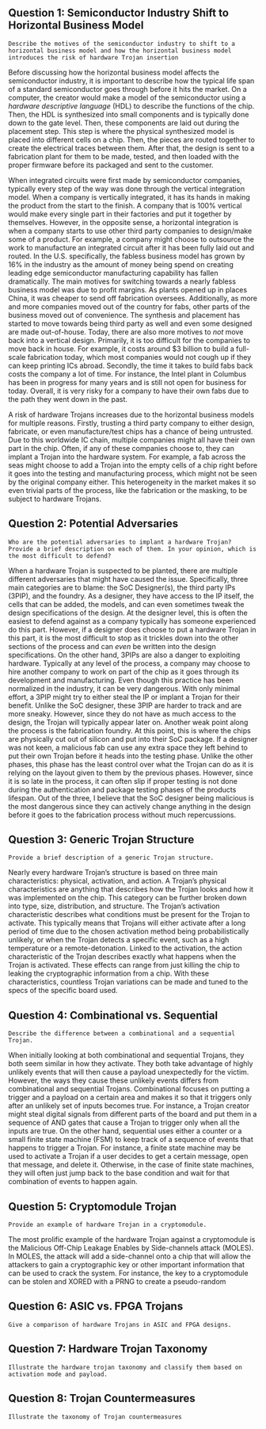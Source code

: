 ## Question 1: Semiconductor Industry Shift to Horizontal Business Model

```ad-question
Describe the motives of the semiconductor industry to shift to a horizontal business model and how the horizontal business model introduces the risk of hardware Trojan insertion
```

Before discussing how the horizontal business model affects the semiconductor industry, it is important to describe how the typical life span of a standard semiconductor goes through before it hits the market. On a computer, the creator would make a model of the semiconductor using a *hardware descriptive language* (HDL) to describe the functions of the chip. Then, the HDL is synthesized into small components and is typically done down to the gate level. Then, these components are laid out during the placement step. This step is where the physical synthesized model is placed into different cells on a chip. Then, the pieces are routed together to create the electrical traces between them. After that, the design is sent to a fabrication plant for them to be made, tested, and then loaded with the proper firmware before its packaged and sent to the customer.

When integrated circuits were first made by semiconductor companies, typically every step of the way was done through the vertical integration model. When a company is vertically integrated, it has its hands in making the product from the start to the finish. A company that is 100% vertical would make every single part in their factories and put it together by themselves. However, in the opposite sense, a horizontal integration is when a company starts to use other third party companies to design/make some of a product. For example, a company might choose to outsource the work to manufacture an integrated circuit after it has been fully laid out and routed. In the U.S. specifically, the fabless business model has grown by 16% in the industry as the amount of money being spend on creating leading edge semiconductor manufacturing capability has fallen dramatically. The main motives for switching towards a nearly fabless business model was due to profit margins. As plants opened up in places China, it was cheaper to send off fabrication oversees. Additionally, as more and more companies moved out of the country for fabs, other parts of the business moved out of convenience. The synthesis and placement has started to move towards being third party as well and even some designed are made out-of-house. Today, there are also more motives to *not* move back into a vertical design. Primarily, it is too difficult for the companies to move back in house. For example, it costs around $3 billion to build a full-scale fabrication today, which most companies would not cough up if they can keep printing ICs abroad. Secondly, the time it takes to build fabs back costs the company a lot of time. For instance, the Intel plant in Columbus has been in progress for many years and is still not open for business for today. Overall, it is very risky for a company to have their own fabs due to the path they went down in the past.

A risk of hardware Trojans increases due to the horizontal business models for multiple reasons. Firstly, trusting a third party company to either design, fabricate, or even manufacture/test chips has a chance of being untrusted. Due to this worldwide IC chain, multiple companies might all have their own part in the chip. Often, if any of these companies choose to, they can implant a Trojan into the hardware system. For example, a fab across the seas might choose to add a Trojan into the empty cells of a chip right before it goes into the testing and manufacturing process, which might not be seen by the original company either. This heterogeneity in the market makes it so even trivial parts of the process, like the fabrication or the masking, to be subject to hardware Trojans. 

## Question 2: Potential Adversaries

```ad-question
Who are the potential adversaries to implant a hardware Trojan? Provide a brief description on each of them. In your opinion, which is the most difficult to defend?
```

When a hardware Trojan is suspected to be planted, there are multiple different adversaries that might have caused the issue. Specifically, three main categories are to blame: the SoC Designer(s), the third party IPs (3PIP), and the foundry. As a designer, they have access to the IP itself, the cells that can be added, the models, and can even sometimes tweak the design specifications of the design. At the designer level, this is often the easiest to defend against as a company typically has someone experienced do this part. However, if a designer does choose to put a hardware Trojan in this part, it is the most difficult to stop as it trickles down into the other sections of the process and can *even* be written into the design specifications. On the other hand, 3PIPs are also a danger to exploiting hardware. Typically at any level of the process, a company may choose to hire another company to work on part of the chip as it goes through its development and manufacturing. Even though this practice has been normalized in the industry, it can be very dangerous. With only minimal effort, a 3PIP might try to either steal the IP or implant a Trojan for their benefit. Unlike the SoC designer, these 3PIP are harder to track and are more sneaky. However, since they do not have as much access to the design, the Trojan will typically appear later on. Another weak point along the process is the fabrication foundry. At this point, this is where the chips are physically cut out of silicon and put into their SoC package. If a designer was not keen, a malicious fab can use any extra space they left behind to put their own Trojan before it heads into the testing phase. Unlike the other phases, this phase has the least control over what the Trojan can do as it is relying on the layout given to them by the previous phases. However, since it is so late in the process, it can often slip if proper testing is not done during the authentication and package testing phases of the products lifespan. Out of the three, I believe that the SoC designer being malicious is the most dangerous since they can actively change anything in the design before it goes to the fabrication process without much repercussions. 

## Question 3: Generic Trojan Structure

```ad-question
Provide a brief description of a generic Trojan structure.
```

Nearly every hardware Trojan’s structure is based on three main characteristics: physical, activation, and action. A Trojan’s physical characteristics are anything that describes how the Trojan looks and how it was implemented on the chip. This category can be further broken down into type, size, distribution, and structure. The Trojan’s activation characteristic describes what conditions must be present for the Trojan to activate. This typically means that Trojans will either activate after a long period of time due to the chosen activation method being probabilistically unlikely, or when the Trojan detects a specific event, such as a high temperature or a remote-detonation. Linked to the activation, the action characteristic of the Trojan describes exactly what happens when the Trojan is activated. These effects can range from just killing the chip to leaking the cryptographic information from a chip. With these characteristics, countless Trojan variations can be made and tuned to the specs of the specific board used.

## Question 4: Combinational vs. Sequential

```ad-question
Describe the difference between a combinational and a sequential Trojan.
```

When initially looking at both combinational and sequential Trojans, they both seem similar in how they activate. They both take advantage of highly unlikely events that will then cause a payload unexpectedly for the victim. However, the ways they cause these unlikely events differs from combinational and sequential Trojans. Combinational focuses on putting a trigger and a payload on a certain area and makes it so that it triggers only after an unlikely set of inputs becomes true. For instance, a Trojan creator might steal digital signals from different parts of the board and put them in a sequence of AND gates that cause a Trojan to trigger only when all the inputs are true. On the other hand, sequential uses either a counter or a small finite state machine (FSM) to keep track of a sequence of events that happens to trigger a Trojan. For instance, a finite state machine may be used to activate a Trojan if a user decides to get a certain message, open that message, and delete it. Otherwise, in the case of finite state machines, they will often just jump back to the base condition and wait for that combination of events to happen again.

## Question 5: Cryptomodule Trojan

```ad-question
Provide an example of hardware Trojan in a cryptomodule.
```

The most prolific example of the hardware Trojan against a cryptomodule is the Malicious Off-Chip Leakage Enables by Side-channels attack (MOLES). In MOLES, the attack will add a side-channel onto a chip that will allow the attackers to gain a cryptographic key or other important information that can be used to crack the system. For instance, the key to a cryptomodule can be stolen and XORED with a PRNG to create a pseudo-random 

## Question 6: ASIC vs. FPGA Trojans

```ad-question
Give a comparison of hardware Trojans in ASIC and FPGA designs.
```

## Question 7: Hardware Trojan Taxonomy

```ad-question
Illustrate the hardware trojan taxonomy and classify them based on activation mode and payload.
```

## Question 8: Trojan Countermeasures

```ad-question
Illustrate the taxonomy of Trojan countermeasures
```



